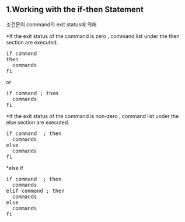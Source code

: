 1.Working with the if-then Statement
------
조건문이 command의 exit status에 의해 

*If the exit status of the command is zero , command list under the then section are executed.

<pre>
if command
then 
  commands
fi
</pre>
or
<pre>
if command ; then
  commands
fi
</pre> 


*If the exit status of the command is non-zero , command list under the else section are executed.
<pre>
if command  ; then
  commands
else
  commands
fi
</pre>

*else if 
<pre>
if command  ; then
  commands
elif command ; then
  commands
else
  commands
fi
</pre>
